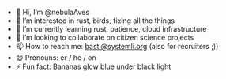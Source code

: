 - 👋 Hi, I’m @nebulaAves
- 👀 I’m interested in rust, birds, fixing all the things
- 🌱 I’m currently learning rust, patience, cloud infrastructure
- 💞️ I’m looking to collaborate on citizen science projects
- 📫 How to reach me: basti@systemli.org (also for recruiters ;))
- 😄 Pronouns: er / he / on
- ⚡ Fun fact: Bananas glow blue under black light


<!---
nebulaAves/nebulaAves is a ✨ special ✨ repository because its `README.md` (this file) appears on your GitHub profile.
You can click the Preview link to take a look at your changes.
--->
